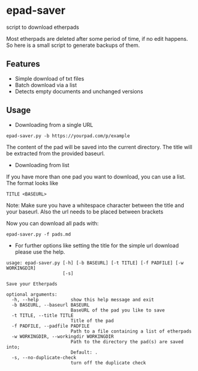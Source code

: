 # epad-saver
script to download etherpads

Most etherpads are deleted after some period of time, if no edit happens. So here is a small script to generate backups of them.

## Features

* Simple download of txt files
* Batch download via a list
* Detects empty documents and unchanged versions

## Usage

* Downloading from a single URL

```
epad-saver.py -b https://yourpad.com/p/example
```
The content of the pad will be saved into the current directory. The title will be extracted from the provided baseurl.

* Downloading from list

If you have more than one pad you want to download, you can use a list. The format looks like
```
TITLE <BASEURL>
```
Note: Make sure you have a whitespace character between the title and your baseurl. Also the url needs to be placed between brackets

Now you can download all pads with:
```
epad-saver.py -f pads.md
```

* For further options like setting the title for the simple url download please use the help.

```
usage: epad-saver.py [-h] [-b BASEURL] [-t TITLE] [-f PADFILE] [-w WORKINGDIR]
                     [-s]

Save your Etherpads

optional arguments:
  -h, --help            show this help message and exit
  -b BASEURL, --baseurl BASEURL
                        BaseURL of the pad you like to save
  -t TITLE, --title TITLE
                        Title of the pad
  -f PADFILE, --padfile PADFILE
                        Path to a file containing a list of etherpads
  -w WORKINGDIR, --workingdir WORKINGDIR
                        Path to the directory the pad(s) are saved into;
                        Default: .
  -s, --no-duplicate-check
                        turn off the duplicate check
```

